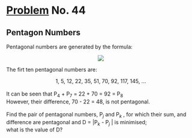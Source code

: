 # [Problem](https://projecteuler.net/problem=44) No. 44

## Pentagon Numbers

Pentagonal numbers are generated by the formula:

<!-- $$
P_n = \dfrac{n(3n-1)}{2}
$$ --> 

<div align="center">
    <img style="background: white;" src="https://render.githubusercontent.com/render/math?math=P_n%20%3D%20%5Cdfrac%7Bn(3n-1)%7D%7B2%7D%0D">
</div>

The firt ten pentagonal numbers are:
<div align="center">
    1, 5, 12, 22, 35, 51, 70, 92, 117, 145, ...
</div>
<br>
It can be seen that P<sub>4</sub> + P<sub>7</sub> = 22 + 70 = 92 = P<sub>8</sub><br>
However, their difference, 70 - 22 = 48, is not pentagonal.
<br>
<br>
Find the pair of pentagonal numbers, P<var><sub>j</sub></var> and P<var><sub>k</sub></var> , for which their sum, and difference are pentagonal and D = |P<var><sub>k</sub></var> - P<var><sub>j</sub></var> | is minimised;<br>
what is the value of D?
